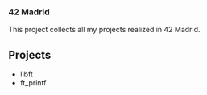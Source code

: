 ### 42 Madrid

This project collects all my projects realized in 42 Madrid.

## Projects

- libft
- ft_printf
